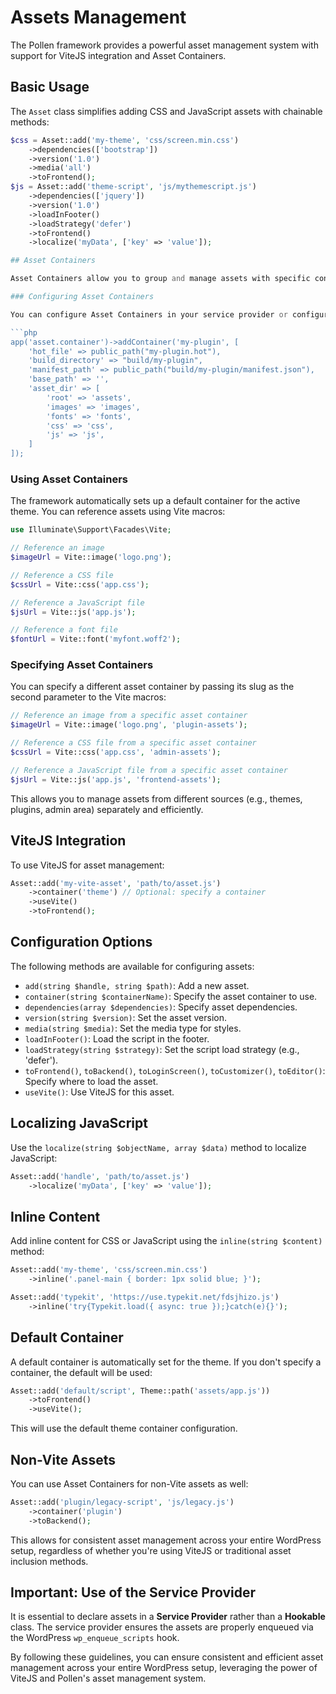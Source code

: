 # Assets Management

The Pollen framework provides a powerful asset management system with support for ViteJS integration and Asset Containers.

## Basic Usage
The `Asset` class simplifies adding CSS and JavaScript assets with chainable methods:
```php
$css = Asset::add('my-theme', 'css/screen.min.css')
    ->dependencies(['bootstrap'])
    ->version('1.0')
    ->media('all')
    ->toFrontend();
$js = Asset::add('theme-script', 'js/mythemescript.js')
    ->dependencies(['jquery'])
    ->version('1.0')
    ->loadInFooter()
    ->loadStrategy('defer')
    ->toFrontend()
    ->localize('myData', ['key' => 'value']);

## Asset Containers

Asset Containers allow you to group and manage assets with specific configurations:

### Configuring Asset Containers

You can configure Asset Containers in your service provider or configuration file:

```php
app('asset.container')->addContainer('my-plugin', [
    'hot_file' => public_path("my-plugin.hot"),
    'build_directory' => "build/my-plugin",
    'manifest_path' => public_path("build/my-plugin/manifest.json"),
    'base_path' => '',
    'asset_dir' => [
        'root' => 'assets',
        'images' => 'images',
        'fonts' => 'fonts',
        'css' => 'css',
        'js' => 'js',
    ]
]);
```

### Using Asset Containers

The framework automatically sets up a default container for the active theme. You can reference assets using Vite macros:

```php
use Illuminate\Support\Facades\Vite;

// Reference an image
$imageUrl = Vite::image('logo.png');

// Reference a CSS file
$cssUrl = Vite::css('app.css');

// Reference a JavaScript file
$jsUrl = Vite::js('app.js');

// Reference a font file
$fontUrl = Vite::font('myfont.woff2');
```

### Specifying Asset Containers

You can specify a different asset container by passing its slug as the second parameter to the Vite macros:

```php
// Reference an image from a specific asset container
$imageUrl = Vite::image('logo.png', 'plugin-assets');

// Reference a CSS file from a specific asset container
$cssUrl = Vite::css('app.css', 'admin-assets');

// Reference a JavaScript file from a specific asset container
$jsUrl = Vite::js('app.js', 'frontend-assets');
```

This allows you to manage assets from different sources (e.g., themes, plugins, admin area) separately and efficiently.

## ViteJS Integration

To use ViteJS for asset management:

```php
Asset::add('my-vite-asset', 'path/to/asset.js')
    ->container('theme') // Optional: specify a container
    ->useVite()
    ->toFrontend();
```

## Configuration Options

The following methods are available for configuring assets:

- `add(string $handle, string $path)`: Add a new asset.
- `container(string $containerName)`: Specify the asset container to use.
- `dependencies(array $dependencies)`: Specify asset dependencies.
- `version(string $version)`: Set the asset version.
- `media(string $media)`: Set the media type for styles.
- `loadInFooter()`: Load the script in the footer.
- `loadStrategy(string $strategy)`: Set the script load strategy (e.g., 'defer').
- `toFrontend()`, `toBackend()`, `toLoginScreen()`, `toCustomizer()`, `toEditor()`: Specify where to load the asset.
- `useVite()`: Use ViteJS for this asset.

## Localizing JavaScript

Use the `localize(string $objectName, array $data)` method to localize JavaScript:

```php
Asset::add('handle', 'path/to/asset.js')
    ->localize('myData', ['key' => 'value']);
```

## Inline Content

Add inline content for CSS or JavaScript using the `inline(string $content)` method:

```php
Asset::add('my-theme', 'css/screen.min.css')
    ->inline('.panel-main { border: 1px solid blue; }');

Asset::add('typekit', 'https://use.typekit.net/fdsjhizo.js')
    ->inline('try{Typekit.load({ async: true });}catch(e){}');
```

## Default Container

A default container is automatically set for the theme. If you don't specify a container, the default will be used:

```php
Asset::add('default/script', Theme::path('assets/app.js'))
    ->toFrontend()
    ->useVite();
```

This will use the default theme container configuration.

## Non-Vite Assets

You can use Asset Containers for non-Vite assets as well:

```php
Asset::add('plugin/legacy-script', 'js/legacy.js')
    ->container('plugin')
    ->toBackend();
```

This allows for consistent asset management across your entire WordPress setup, regardless of whether you're using ViteJS or traditional asset inclusion methods.

## Important: Use of the Service Provider

It is essential to declare assets in a **Service Provider** rather than a **Hookable** class. The service provider ensures the assets are properly enqueued via the WordPress `wp_enqueue_scripts` hook.

By following these guidelines, you can ensure consistent and efficient asset management across your entire WordPress setup, leveraging the power of ViteJS and Pollen's asset management system.
